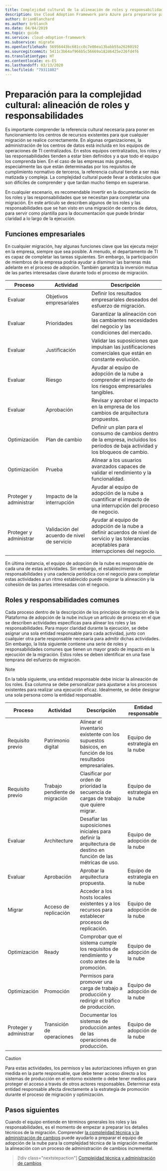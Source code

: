 ```yaml
---
title: Complejidad cultural de la alineación de roles y responsabilidades
description: Use Cloud Adoption Framework para Azure para prepararse para esta complejidad cultural mediante la alineación de roles y responsabilidades para impulsar la claridad durante el proceso de migración.
author: BrianBlanchard
ms.author: brblanch
ms.date: 04/04/2019
ms.topic: guide
ms.service: cloud-adoption-framework
ms.subservice: migrate
ms.openlocfilehash: 56956443bc681cc0c7e00ea13babb55a26280192
ms.sourcegitcommit: 5411c3b64af966b5c56669a182d6425e226fd4f6
ms.translationtype: HT
ms.contentlocale: es-ES
ms.lasthandoff: 03/13/2020
ms.locfileid: "79311802"
---
```

# <a name="prepare-for-cultural-complexity-aligning-roles-and-responsibilities"></a>Preparación para la complejidad cultural: alineación de roles y responsabilidades

Es importante comprender la referencia cultural necesaria para poner en funcionamiento los centros de recursos existentes para que cualquier migración se realice correctamente. En algunas organizaciones, la administración de los centros de datos está incluida en los equipos de operaciones de TI centralizados. En estos equipos centralizados, los roles y las responsabilidades tienden a estar bien definidos y a que todo el equipo los comprenda bien. En el caso de las empresas más grandes, especialmente las que están determinadas por los requisitos de cumplimiento normativo de terceros, la referencia cultural tiende a ser más matizada y compleja. La complejidad cultural puede llevar a obstáculos que son difíciles de comprender y que tardan mucho tiempo en superarse.

En cualquier escenario, es recomendable invertir en la documentación de los roles y las responsabilidades que se necesitan para completar una migración. En este artículo se describen algunos de los roles y las responsabilidades que se han visto en una migración de centros de datos, para servir como plantilla para la documentación que puede brindar claridad a lo largo de la ejecución.

## <a name="business-functions"></a>Funciones empresariales

En cualquier migración, hay algunas funciones clave que las ejecuta mejor en la empresa, siempre que sea posible. A menudo, el departamento de TI es capaz de completar las tareas siguientes. Sin embargo, la participación de miembros de la empresa podría ayudar a disminuir las barreras más adelante en el proceso de adopción. También garantiza la inversión mutua de las partes interesadas clave durante todo el proceso de migración.

| Proceso | Actividad | Descripción |
|---------|---------|---------|
| Evaluar | Objetivos empresariales | Definir los resultados empresariales deseados del esfuerzo de migración. |
| Evaluar | Prioridades | Garantizar la alineación con las cambiantes necesidades del negocio y las condiciones del mercado. |
| Evaluar | Justificación | Validar las suposiciones que impulsan las justificaciones comerciales que están en constante evolución. |
| Evaluar | Riesgo | Ayudar al equipo de adopción de la nube a comprender el impacto de los riesgos empresariales tangibles. |
| Evaluar | Aprobación | Revisar y aprobar el impacto en la empresa de los cambios de arquitectura propuestos. |
| Optimización | Plan de cambio | Definir un plan para el consumo de cambios dentro de la empresa, incluidos los períodos de baja actividad y los bloqueos de cambio. |
| Optimización | Prueba | Alinear a los usuarios avanzados capaces de validar el rendimiento y la funcionalidad. |
| Proteger y administrar | Impacto de la interrupción | Ayudar al equipo de adopción de la nube a cuantificar el impacto de una interrupción del proceso de negocio. |
| Proteger y administrar | Validación del acuerdo de nivel de servicio | Ayudar al equipo de adopción de la nube a definir acuerdos de nivel de servicio y las tolerancias aceptables para interrupciones del negocio. |

En última instancia, el equipo de adopción de la nube es responsable de cada una de estas actividades. Sin embargo, el establecimiento de responsabilidades y una cadencia periódica con el negocio para completar estas actividades a un ritmo establecido puede mejorar la alineación y la cohesión de las partes interesadas con el negocio.

## <a name="common-roles-and-responsibilities"></a>Roles y responsabilidades comunes

Cada proceso dentro de la descripción de los principios de migración de la Plataforma de adopción de la nube incluye un artículo de proceso en el que se describen actividades específicas para alinear los roles y las responsabilidades. Para mayor claridad durante la ejecución, se debe asignar una sola entidad responsable para cada actividad, junto con cualquier otra parte responsable necesaria para admitir dichas actividades. Sin embargo, la lista siguiente contiene una serie de roles y responsabilidades comunes que tienen un mayor grado de impacto en la ejecución de la migración. Estos roles se deben identificar en una fase temprana del esfuerzo de migración.

> [!NOTE]
> En la tabla siguiente, una entidad responsable debe iniciar la alineación de los roles. Esa columna se debe personalizar para ajustarse a los procesos existentes para realizar una ejecución eficaz. Idealmente, se debe designar una sola persona como la entidad responsable.

| Proceso | Actividad | Descripción | Entidad responsable |
|---------|---------|---------|---------|
| Requisito previo | Patrimonio digital | Alinear el inventario existente con los supuestos básicos, en función de los resultados empresariales. | Equipo de estrategia en la nube |
| Requisito previo | Trabajo pendiente de migración | Clasificar por orden de prioridad la secuencia de cargas de trabajo que quiere migrar. | Equipo de estrategia en la nube |
| Evaluar | Architecture | Desafiar las suposiciones iniciales para definir la arquitectura de destino en función de las métricas de uso. | Equipo de adopción de la nube |
| Evaluar | Aprobación | Aprobar la arquitectura propuesta. | Equipo de estrategia en la nube |
| Migrar | Acceso de replicación | Acceder a los hosts locales existentes y a los recursos para establecer procesos de replicación. | Equipo de adopción de la nube |
| Optimización | Ready | Comprobar que el sistema cumple los requisitos de rendimiento y costo antes de la promoción. | Equipo de adopción de la nube |
| Optimización | Promoción | Permisos para promover una carga de trabajo a producción y redirigir el tráfico de producción. | Equipo de adopción de la nube |
| Proteger y administrar | Transición de operaciones | Documentar los sistemas de producción antes de las operaciones de producción. | Equipo de adopción de la nube |

> [!CAUTION]
> Para estas actividades, los permisos y las autorizaciones influyen en gran medida en la parte responsable, que debe tener acceso directo a los sistemas de producción en el entorno existente o debe tener medios para proteger el acceso a través de otros actores responsables. Determinar esta entidad responsable afecta directamente a la estrategia de promoción durante el proceso de migración y optimización.

## <a name="next-steps"></a>Pasos siguientes

Cuando el equipo entiende en términos generales los roles y las responsabilidades, es el momento de empezar a preparar los detalles técnicos de la migración. Comprender [la complejidad técnica y la administración de cambios](./technical-complexity.md) puede ayudarlo a preparar el equipo de adopción de la nube para la complejidad técnica de la migración mediante la alineación con un proceso de administración de cambios incremental.

> [!div class="nextstepaction"]
> [Complejidad técnica y administración de cambios](./technical-complexity.md)
